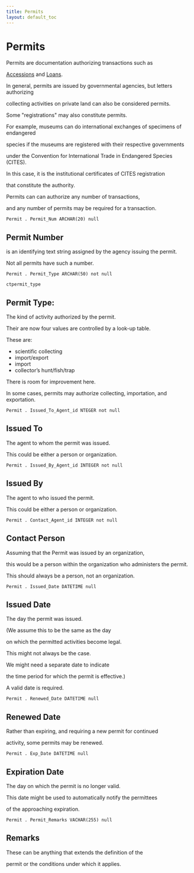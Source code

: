 ```yaml
---
title: Permits
layout: default_toc
---
```


# Permits

Permits are documentation authorizing transactions such as

[Accessions](accession) and [Loans](loan).

In general, permits are issued by governmental agencies, but letters
authorizing

collecting activities on private land can also be considered permits.

Some "registrations" may also constitute permits.

For example, museums can do international exchanges of specimens of
endangered

species if the museums are registered with their respective governments

under the Convention for International Trade in Endangered Species
(CITES).

In this case, it is the institutional certificates of CITES
registration

that constitute the authority.

Permits can can authorize any number of transactions,

and any number of permits may be required for a transaction.

`Permit . Permit_Num ARCHAR(20) null`

## Permit Number

is an identifying text string assigned by the agency issuing the
permit.

Not all permits have such a number.

`Permit . Permit_Type ARCHAR(50) not null`

`ctpermit_type`

## Permit Type:

The kind of activity authorized by the permit.

Their are now four values are controlled by a look-up table.

These are:

-   scientific collecting
-   import/export
-   import
-   collector’s hunt/fish/trap

There is room for improvement here.

In some cases, permits may authorize collecting, importation, and
exportation.

`Permit . Issued_To_Agent_id NTEGER not null`

## Issued To

The agent to whom the permit was issued.

This could be either a person or organization.

`Permit . Issued_By_Agent_id INTEGER not null`

## Issued By

The agent to who issued the permit.

This could be either a person or organization.

`Permit . Contact_Agent_id INTEGER not null`

## Contact Person

Assuming that the Permit was issued by an organization,

this would be a person within the organization who administers the
permit.

This should always be a person, not an organization.

`Permit . Issued_Date DATETIME null`

## Issued Date

The day the permit was issued.

(We assume this to be the same as the day

on which the permitted activities become legal.

This might not always be the case.

We might need a separate date to indicate

the time period for which the permit is effective.)

A valid date is required.

`Permit . Renewed_Date DATETIME null`

## Renewed Date

Rather than expiring, and requiring a new permit for continued

activity, some permits may be renewed.

`Permit . Exp_Date DATETIME null`

## Expiration Date

The day on which the permit is no longer valid.

This date might be used to automatically notify the permittees

of the approaching expiration.

`Permit . Permit_Remarks VACHAR(255) null`

## Remarks

These can be anything that extends the definition of the

permit or the conditions under which it applies.
